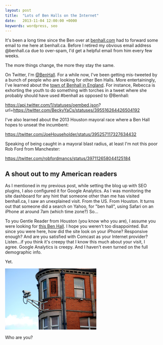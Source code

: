 ```yaml
---
layout: post
title:  "Lots of Ben Halls on the Internet"
date:   2013-11-04 12:00:00 +0000
keywords: wordpress, seo
---
```

It's been a long time since the Ben over at <a href="http://benhall.com">benhall.com</a> had to forward some email to me here at benhall.ca. Before I retired my obvious email address @benhall.ca due to over-spam, I'd get a helpful email from him every few weeks.

The more things change, the more they stay the same.

On Twitter, I'm <a title="@BenHall on Twitter" href="https://twitter.com/benhall">@BenHall</a>. For a while now, I've been getting mis-tweeted by a bunch of people who are looking for other Ben Halls. More entertainingly, I've learned about the <a title="Map of Benhall in Suffolk" href="http://goo.gl/maps/qYm9w">town of Benhall in England</a>. For instance, Rebecca is exhorting the youth to do something with torches in a tweet where she probably should have used #benhall as opposed to @Benhall:

https://api.twitter.com/1/statuses/oembed.json?
url=https://twitter.com/BeckyYaCs/statuses/395516264426504192

I've also learned about the 2013 Houston mayoral race where a Ben Hall hopes to unseat the incumbent:

https://twitter.com/JoeHouseholder/status/395257117327634432

Speaking of being caught in a mayoral blast radius, at least I'm not this poor Rob Ford from Manchester:

https://twitter.com/robfordmancs/status/397112658044125184

## A shout out to my American readers

As I mentioned in my previous post, while setting the blog up with SEO plugins, I also configured it for Google Analytics. As I was monitoring the site dashboard for any hint that someone other than me has visited benhall.ca, I saw an unexplained visit. From the US. From Houston. It turns out that someone did a search on Yahoo, for "ben hall", using Safari on an iPhone at around 7am (which time zone?) So...

To you Gentle Reader from Houston (you know who you are), I assume you were looking for <a title="Ben Hall Houston Mayoral Race 2013" href="http://www.benhallformayor.com/" target="_blank">this Ben Hall</a>. I hope you weren't too disappointed. But since you were here, how did the site look on your iPhone? Responsive enough? And are you satisfied with Comcast as your Internet provider? Listen...if you think it's creepy that I know this much about your visit, I agree. Google Analytics is creepy. And I haven't even turned on the full demographic info.

Yet.

![Surveillance camera on side of building.](/assets/flickr-2533699355-original-300x200.jpg)

Who are you?
